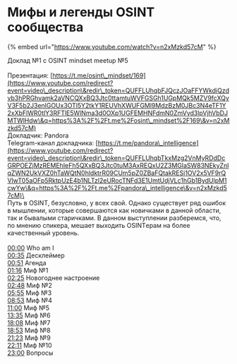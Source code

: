 # Мифы и легенды OSINT сообщества

{% embed url="https://www.youtube.com/watch?v=n2xMzkd57cM" %}

Доклад №1 с OSINT mindset meetup №5 \
\
Презентация: [https://t.me/osint\_mindset/169](https://www.youtube.com/redirect?event=video\_description\&redir\_token=QUFFLUhqbFJQczJOaFFYWkdiQzdvb3hPRGhvamk2aVNCQXxBQ3Jtc0ttamtuWVFGSGh1UGpMQk5MZV9fcXQyV3F5b2J3enlGOUx3OTl5Y2tkY1REUVhXWUFGMl9MdzBzM0JBc3N4eTF1Y2xXbFlWR0tlY3RFTlE5WlNma3d0OXp1UGFEMHNFdmN0ZmVyd3lpVjhVbDJMTWlHdw\&q=https%3A%2F%2Ft.me%2Fosint\_mindset%2F169\&v=n2xMzkd57cM) \
Докладчик: Pandora \
Telegram-канал докладчика: [https://t.me/pandora\_intelligence](https://www.youtube.com/redirect?event=video\_description\&redir\_token=QUFFLUhqbTkxMzg2VnMyRDdDcGRPOEZjMzREMEhIeFh5QXxBQ3Jtc0tuM3AxREQxU2Z3MGlaSW83NEkyZnlqZWN2UkVXZ0hTaWQtN0hldktrR09CUm5pZ0ZBaFQtakRESi1OV2x5VF9rQVlwT05aOFp5RktpUzE4b1NLTzl2eURocTNFd3E1UmtUdjVLc1hGb1BydUlpM1cwYw\&q=https%3A%2F%2Ft.me%2Fpandora\_intelligence\&v=n2xMzkd57cM)\
\
Путь в OSINT, безусловно, у всех свой. Однако существует ряд ошибок в мышлении, которые совершаются как новичками в данной области, так и бывалыми старичками. В данном выступлении разберемся, что, по мнению спикера, мешает выходить OSINTерам на более качественный уровень. \
\
[00:00](https://www.youtube.com/watch?v=n2xMzkd57cM\&t=0s) Who am I \
[00:35](https://www.youtube.com/watch?v=n2xMzkd57cM\&t=35s) Десклеймер \
[00:51](https://www.youtube.com/watch?v=n2xMzkd57cM\&t=51s) Агенда \
[01:16](https://www.youtube.com/watch?v=n2xMzkd57cM\&t=76s) Миф №1 \
[02:25](https://www.youtube.com/watch?v=n2xMzkd57cM\&t=145s) Новогоднее настроение \
[02:48](https://www.youtube.com/watch?v=n2xMzkd57cM\&t=168s) Миф №2 \
[05:55](https://www.youtube.com/watch?v=n2xMzkd57cM\&t=355s) Миф №3 \
[08:53](https://www.youtube.com/watch?v=n2xMzkd57cM\&t=533s) Миф №4 \
[11:00](https://www.youtube.com/watch?v=n2xMzkd57cM\&t=660s) Миф №5 \
[13:35](https://www.youtube.com/watch?v=n2xMzkd57cM\&t=815s) Миф №6 \
[18:08](https://www.youtube.com/watch?v=n2xMzkd57cM\&t=1088s) Миф №7 \
[18:53](https://www.youtube.com/watch?v=n2xMzkd57cM\&t=1133s) Миф №8 \
[21:23](https://www.youtube.com/watch?v=n2xMzkd57cM\&t=1283s) Миф №9 \
[22:11](https://www.youtube.com/watch?v=n2xMzkd57cM\&t=1331s) Миф №10 \
[23:00](https://www.youtube.com/watch?v=n2xMzkd57cM\&t=1380s) Вопросы&#x20;
